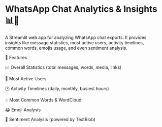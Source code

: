# WhatsApp Chat Analytics & Insights 📊💬

A Streamlit web app for analyzing WhatsApp chat exports.
It provides insights like message statistics, most active users, activity timelines, common words, emojis usage, and even sentiment analysis.

🚀 Features

📈 Overall Statistics (total messages, words, media, links)

👥 Most Active Users

🕒 Activity Timelines (daily, monthly, busiest hours)

💡 Most Common Words & WordCloud

😂 Emoji Analysis

🧠 Sentiment Analysis (powered by TextBlob)




